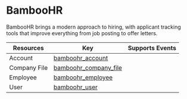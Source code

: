 BambooHR
========
BambooHR brings a modern approach to hiring, with applicant tracking tools that improve everything from job posting to offer letters.

| **Resources** | **Key**                                               | **Supports Events** |
| ------------- | ----------------------------------------------------- | ------------------- |
| Account       | [bamboohr\_account](bamboohr\_account.md)             |                     |
| Company File  | [bamboohr\_company\_file](bamboohr\_company\_file.md) |                     |
| Employee      | [bamboohr\_employee](bamboohr\_employee.md)           |                     |
| User          | [bamboohr\_user](bamboohr\_user.md)                   |                     |
